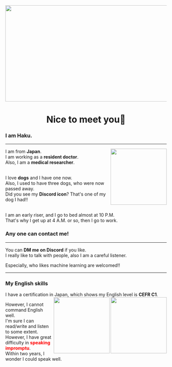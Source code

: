 <img src="https://lh3.googleusercontent.com/pw/AM-JKLXPZIPDFN74Yx7vEx5AKPihPhfctU5q2HeVUN3xSRM54oF7smzz16WPE3sFkgtAPj8ESG18-EwZ4bGqSGf4fwbA117HX_eMubOscgTNiLXG_kNKtgsLol0K7grru9VQrPRY2irDkoP4t8jZH0xwBg=w642-h274-no?authuser=1" width = "1000" height="300">
<h1 align="center">Nice to meet you🤗</h1>

### I am Haku.
---
<img align="right" width="175" height="175" src="https://lh3.googleusercontent.com/iGBd56rwOPSTB2-8qTcVc2gG_cbpCfjOZ0FFQbNz6D4tWdz0mDbcFjrlyhQtOzPkrN7O4bPV-RvwfU0=w248-h275-rw">
I am from <b>Japan</b>.<br> 
I am working as a <b>resident doctor</b>.<br>
Also, I am a <b>medical researcher</b>.<br><br>

I love <b>dogs</b> and I have one now.<br>
Also, I used to have three dogs, who were now passed away.<br>
Did you see my <b>Discord icon</b>? That's one of my dog I had!!

<br>I am an early riser, and I go to bed almost at 10 P.M.<br>
That's why I get up at 4 A.M. or so, then I go to work.

### Any one can contact me!
---
You can **<font>DM me on Discord</font>** if you like. <br>
I really like to talk with people, also I am a careful listener.<br>

Especially, who likes machine learning are welcomed!!

---

### My English skills

I have a certification in Japan, which shows my English level is **CEFR C1**.
<img align="right" width="175" height="175" src="https://lh3.googleusercontent.com/o0iuX4rbb3FK7euLnGkQognSC2-pz4lJjl_fYtUAVXQga9vjYP8lDZ-Pv0OVqQjFdB33RGD6kj1SRiU=w313-h275-rw">
<img align="right" width="175" height="175" src="https://lh3.googleusercontent.com/W559n_ZbXHC7NWGA979eT-G4gam_WhX0oqq97XGxySPk6e_Dz4yl_Ea6ICdTZ71nOsbB2UWAqHUwjrA=w400-h275-rw">


However, I cannot command English well.<br>
I'm sure I can read/write and listen to some extent.<br>
However, I have great difficulty in **<font color=red>speaking impromptu</font>**.<br>
Within two years, I wonder I could speak well.




